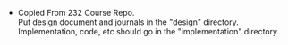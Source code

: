 * Copied From 232 Course Repo.  
Put design document and journals in the "design" directory.  Implementation, code, etc should go in the "implementation" directory.
